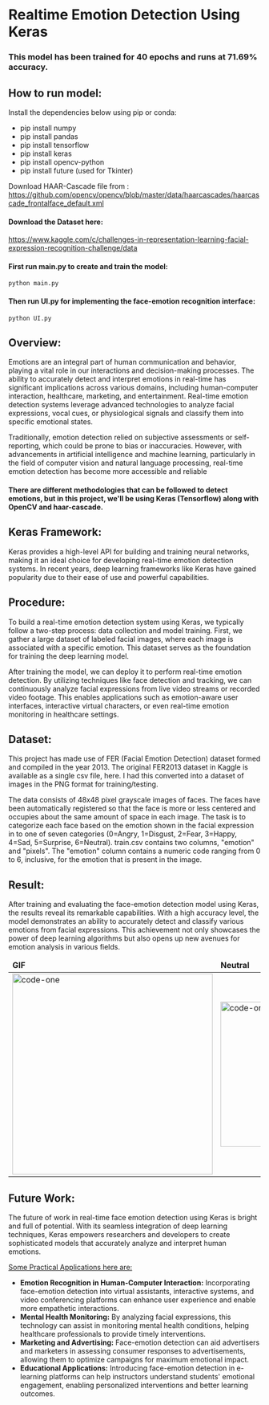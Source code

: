 # Realtime Emotion Detection Using Keras

### This model has been trained for 40 epochs and runs at 71.69% accuracy.
## How to run model:
Install the dependencies below using pip or conda:
* pip install numpy
* pip install pandas
* pip install tensorflow
* pip install keras
* pip install opencv-python
* pip install future (used for Tkinter)

Download HAAR-Cascade file from :
https://github.com/opencv/opencv/blob/master/data/haarcascades/haarcascade_frontalface_default.xml 

#### Download the Dataset here:
https://www.kaggle.com/c/challenges-in-representation-learning-facial-expression-recognition-challenge/data

#### First run main.py to create and train the model:
```
python main.py
```
#### Then run UI.py for implementing the face-emotion recognition interface:
```
python UI.py
```


## Overview:
Emotions are an integral part of human communication and behavior, playing a vital role in our interactions and decision-making processes. The ability to accurately detect and interpret emotions in real-time has significant implications across various domains, including human-computer interaction, healthcare, marketing, and entertainment. Real-time emotion detection systems leverage advanced technologies to analyze facial expressions, vocal cues, or physiological signals and classify them into specific emotional states.

Traditionally, emotion detection relied on subjective assessments or self-reporting, which could be prone to bias or inaccuracies. However, with advancements in artificial intelligence and machine learning, particularly in the field of computer vision and natural language processing, real-time emotion detection has become more accessible and reliable

#### There are different methodologies that can be followed to detect emotions, but in this project, we'll be using Keras (Tensorflow) along with OpenCV and haar-cascade.

## Keras Framework:
Keras provides a high-level API for building and training neural networks, making it an ideal choice for developing real-time emotion detection systems. 
In recent years, deep learning frameworks like Keras have gained popularity due to their ease of use and powerful capabilities. 

## Procedure:
To build a real-time emotion detection system using Keras, we typically follow a two-step process: data collection and model training. First, we gather a large dataset of labeled facial images, where each image is associated with a specific emotion. This dataset serves as the foundation for training the deep learning model. 

After training the model, we can deploy it to perform real-time emotion detection. By utilizing techniques like face detection and tracking, we can continuously analyze facial expressions from live video streams or recorded video footage. This enables applications such as emotion-aware user interfaces, interactive virtual characters, or even real-time emotion monitoring in healthcare settings.

## Dataset:
This project has made use of FER (Facial Emotion Detection) dataset formed and compiled in the year 2013. The original FER2013 dataset in Kaggle is available as a single csv file, here. I had this converted into a dataset of images in the PNG format for training/testing. 

The data consists of 48x48 pixel grayscale images of faces. The faces have been automatically registered so that the face is more or less centered and occupies about the same amount of space in each image. The task is to categorize each face based on the emotion shown in the facial expression in to one of seven categories (0=Angry, 1=Disgust, 2=Fear, 3=Happy, 4=Sad, 5=Surprise, 6=Neutral). 
train.csv contains two columns, "emotion" and "pixels". The "emotion" column contains a numeric code ranging from 0 to 6, inclusive, for the emotion that is present in the image. 

## Result:
After training and evaluating the face-emotion detection model using Keras, the results reveal its remarkable capabilities. With a high accuracy level, the model demonstrates an ability to accurately detect and classify various emotions from facial expressions. This achievement not only showcases the power of deep learning algorithms but also opens up new avenues for emotion analysis in various fields.

<table>
	<thead>
    <td>
			<b>GIF</b>
		</td>
		<td>
			<b>Neutral</b>
		</td>
		<td>
			<b>Fear</b>
    </td>
	</thead>
	<tr>
    <td>
			<img width="400" alt="code-one" src="https://github.com/bharat1611/realtime-emotion-detection-keras/assets/95923021/32d54d1d-1fa9-4c98-9198-6e9646a6b897">
		</td>
		<td>
			<img width="289" alt="code-one" src="https://github.com/bharat1611/realtime-emotion-detection-keras/assets/95923021/b7fbd979-2d37-4bd2-a470-15c532cc50e2">
		</td>
		<td>
			<img width="306" alt="render-one" src="https://github.com/bharat1611/realtime-emotion-detection-keras/assets/95923021/78aa0431-3495-4d03-ad83-1dd167ec18c9">
		</td>
	</tr>
</table>

## Future Work:
The future of work in real-time face emotion detection using Keras is bright and full of potential. With its seamless integration of deep learning techniques, Keras empowers researchers and developers to create sophisticated models that accurately analyze and interpret human emotions.

<ins>Some Practical Applications here are:</ins>
* <b>Emotion Recognition in Human-Computer Interaction:</b> Incorporating face-emotion detection into virtual assistants, interactive systems, and video conferencing platforms can enhance user experience and enable more empathetic interactions.<br>
* <b>Mental Health Monitoring:</b> By analyzing facial expressions, this technology can assist in monitoring mental health conditions, helping healthcare professionals to provide timely interventions.<br>
* <b>Marketing and Advertising:</b> Face-emotion detection can aid advertisers and marketers in assessing consumer responses to advertisements, allowing them to optimize campaigns for maximum emotional impact.<br>
* <b>Educational Applications:</b> Introducing face-emotion detection in e-learning platforms can help instructors understand students' emotional engagement, enabling personalized interventions and better learning outcomes.<br>





